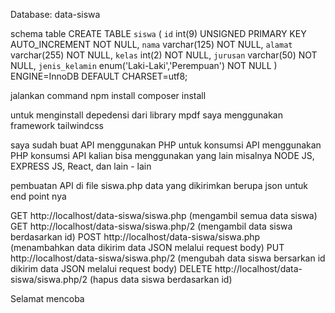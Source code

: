 Database: data-siswa

schema table
CREATE TABLE `siswa` (
  `id` int(9) UNSIGNED PRIMARY KEY AUTO_INCREMENT NOT NULL,
  `nama` varchar(125) NOT NULL,
  `alamat` varchar(255) NOT NULL,
  `kelas` int(2) NOT NULL,
  `jurusan` varchar(50) NOT NULL,
  `jenis_kelamin` enum('Laki-Laki','Perempuan') NOT NULL
) ENGINE=InnoDB DEFAULT CHARSET=utf8;


jalankan command
npm install
composer install

untuk menginstall depedensi dari library mpdf
saya menggunakan framework tailwindcss

saya sudah buat API menggunakan PHP untuk konsumsi API menggunakan PHP
konsumsi API kalian bisa menggunakan yang lain misalnya NODE JS, EXPRESS JS, React, dan lain - lain

pembuatan API di file siswa.php data yang dikirimkan berupa json
untuk end point nya

GET http://localhost/data-siswa/siswa.php 
   (mengambil semua data siswa)
GET http://localhost/data-siswa/siswa.php/2 
   (mengambil data siswa berdasarkan id)
POST http://localhost/data-siswa/siswa.php  
  (menambahkan data dikirim data JSON melalui request body)
PUT http://localhost/data-siswa/siswa.php/2 
   (mengubah data siswa bersarkan id dikirim data JSON melalui request body)
DELETE http://localhost/data-siswa/siswa.php/2 
   (hapus data siswa berdasarkan id)

Selamat mencoba
